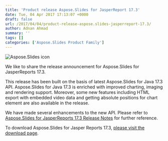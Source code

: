```yaml
---
title: 'Product release Aspose.Slides for JasperReport 17.3'
date: Tue, 04 Apr 2017 17:13:07 +0000
draft: false
url: /2017/04/04/product-release-aspose.slides-jasperreport-17.3/
author: Adnan Ahmad
summary: ''
tags: []
categories: ['Aspose.Slides Product Family']
---
```


![Aspose.Slides icon][1]

We like to share the release announcement for Aspose.Slides for JasperReports 17.3.

This release has been built on the basis of latest Aspose.Slides for Java 17.3 API. Aspose.Slides for Java 17.3 is enriched with improved charting, imaging and rendering support. Moreover, some new features including HTML export with embedded video data and getting absolute positions for chart element are also available in the release.

We have made several enhancements to the new API. Please refer to [Aspose.Slides for JasperReports 17.3 Release Notes][2] for further reference.

To download Aspose.Slides for Jasper Reports 17.3, [please visit the download page][3].




[1]: http://www.aspose.com/Images/aspose.slides-logo2.jpg
[2]: https://docs.aspose.com/display/slidesjasperreports/Aspose.Slides+for+Jasper+Reports+17.3+Release+Notes
[3]: http://downloads.aspose.com/slides/jasperreport




